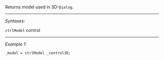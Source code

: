 Returns model used in 3D-`Dialog`.


---
*Syntaxes:*

`ctrlModel` control

---
*Example 1:*

```sqf
_model = ctrlModel _control3D;
```